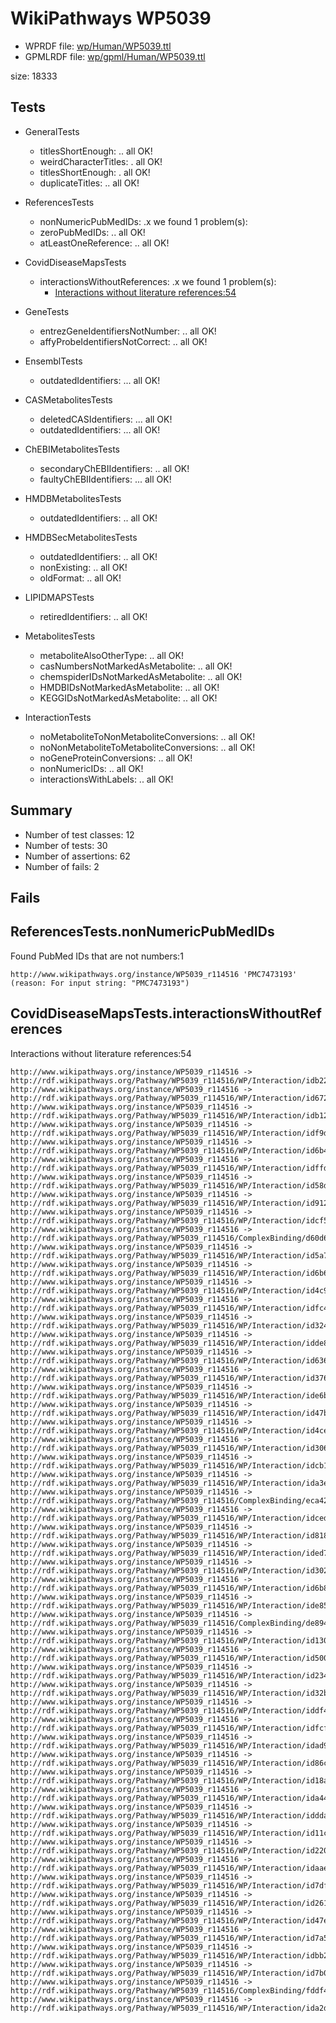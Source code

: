 # WikiPathways WP5039

* WPRDF file: [wp/Human/WP5039.ttl](../wp/Human/WP5039.ttl)
* GPMLRDF file: [wp/gpml/Human/WP5039.ttl](../wp/gpml/Human/WP5039.ttl)

size: 18333
## Tests

* GeneralTests
    * titlesShortEnough: .. all OK!
    * weirdCharacterTitles: . all OK!
    * titlesShortEnough: . all OK!
    * duplicateTitles: .. all OK!

* ReferencesTests
    * nonNumericPubMedIDs: .x we found 1 problem(s):
    * zeroPubMedIDs: .. all OK!
    * atLeastOneReference: .. all OK!

* CovidDiseaseMapsTests
    * interactionsWithoutReferences: .x we found 1 problem(s):
        * [Interactions without literature references:54](#2e295bbd)

* GeneTests
    * entrezGeneIdentifiersNotNumber: .. all OK!
    * affyProbeIdentifiersNotCorrect: .. all OK!

* EnsemblTests
    * outdatedIdentifiers: ... all OK!

* CASMetabolitesTests
    * deletedCASIdentifiers: ... all OK!
    * outdatedIdentifiers: ... all OK!

* ChEBIMetabolitesTests
    * secondaryChEBIIdentifiers: .. all OK!
    * faultyChEBIIdentifiers: ... all OK!

* HMDBMetabolitesTests
    * outdatedIdentifiers: .. all OK!

* HMDBSecMetabolitesTests
    * outdatedIdentifiers: .. all OK!
    * nonExisting: .. all OK!
    * oldFormat: .. all OK!

* LIPIDMAPSTests
    * retiredIdentifiers: .. all OK!

* MetabolitesTests
    * metaboliteAlsoOtherType: .. all OK!
    * casNumbersNotMarkedAsMetabolite: .. all OK!
    * chemspiderIDsNotMarkedAsMetabolite: .. all OK!
    * HMDBIDsNotMarkedAsMetabolite: .. all OK!
    * KEGGIDsNotMarkedAsMetabolite: .. all OK!

* InteractionTests
    * noMetaboliteToNonMetaboliteConversions: .. all OK!
    * noNonMetaboliteToMetaboliteConversions: .. all OK!
    * noGeneProteinConversions: .. all OK!
    * nonNumericIDs: .. all OK!
    * interactionsWithLabels: .. all OK!

## Summary

* Number of test classes: 12
* Number of tests: 30
* Number of assertions: 62
* Number of fails: 2

## Fails

<a name="eb09a4fa" />

## ReferencesTests.nonNumericPubMedIDs

Found PubMed IDs that are not numbers:1
```
http://www.wikipathways.org/instance/WP5039_r114516 'PMC7473193' (reason: For input string: "PMC7473193")

```
<a name="2e295bbd" />

## CovidDiseaseMapsTests.interactionsWithoutReferences

Interactions without literature references:54
```
http://www.wikipathways.org/instance/WP5039_r114516 -> http://rdf.wikipathways.org/Pathway/WP5039_r114516/WP/Interaction/idb227ef3c
http://www.wikipathways.org/instance/WP5039_r114516 -> http://rdf.wikipathways.org/Pathway/WP5039_r114516/WP/Interaction/id67210c90
http://www.wikipathways.org/instance/WP5039_r114516 -> http://rdf.wikipathways.org/Pathway/WP5039_r114516/WP/Interaction/idb12098f5
http://www.wikipathways.org/instance/WP5039_r114516 -> http://rdf.wikipathways.org/Pathway/WP5039_r114516/WP/Interaction/idf9d10842
http://www.wikipathways.org/instance/WP5039_r114516 -> http://rdf.wikipathways.org/Pathway/WP5039_r114516/WP/Interaction/id6b49d106
http://www.wikipathways.org/instance/WP5039_r114516 -> http://rdf.wikipathways.org/Pathway/WP5039_r114516/WP/Interaction/idffd08056
http://www.wikipathways.org/instance/WP5039_r114516 -> http://rdf.wikipathways.org/Pathway/WP5039_r114516/WP/Interaction/id58d0ae45
http://www.wikipathways.org/instance/WP5039_r114516 -> http://rdf.wikipathways.org/Pathway/WP5039_r114516/WP/Interaction/id91222135
http://www.wikipathways.org/instance/WP5039_r114516 -> http://rdf.wikipathways.org/Pathway/WP5039_r114516/WP/Interaction/idcf5c0b09
http://www.wikipathways.org/instance/WP5039_r114516 -> http://rdf.wikipathways.org/Pathway/WP5039_r114516/ComplexBinding/d60d6
http://www.wikipathways.org/instance/WP5039_r114516 -> http://rdf.wikipathways.org/Pathway/WP5039_r114516/WP/Interaction/id5a75de9f
http://www.wikipathways.org/instance/WP5039_r114516 -> http://rdf.wikipathways.org/Pathway/WP5039_r114516/WP/Interaction/id6b6c3947
http://www.wikipathways.org/instance/WP5039_r114516 -> http://rdf.wikipathways.org/Pathway/WP5039_r114516/WP/Interaction/id4c9b077b
http://www.wikipathways.org/instance/WP5039_r114516 -> http://rdf.wikipathways.org/Pathway/WP5039_r114516/WP/Interaction/idfc465f6e
http://www.wikipathways.org/instance/WP5039_r114516 -> http://rdf.wikipathways.org/Pathway/WP5039_r114516/WP/Interaction/id324a9208
http://www.wikipathways.org/instance/WP5039_r114516 -> http://rdf.wikipathways.org/Pathway/WP5039_r114516/WP/Interaction/idde87dade
http://www.wikipathways.org/instance/WP5039_r114516 -> http://rdf.wikipathways.org/Pathway/WP5039_r114516/WP/Interaction/id63693411
http://www.wikipathways.org/instance/WP5039_r114516 -> http://rdf.wikipathways.org/Pathway/WP5039_r114516/WP/Interaction/id3766de2e
http://www.wikipathways.org/instance/WP5039_r114516 -> http://rdf.wikipathways.org/Pathway/WP5039_r114516/WP/Interaction/ide6b0b349
http://www.wikipathways.org/instance/WP5039_r114516 -> http://rdf.wikipathways.org/Pathway/WP5039_r114516/WP/Interaction/id47baa0b
http://www.wikipathways.org/instance/WP5039_r114516 -> http://rdf.wikipathways.org/Pathway/WP5039_r114516/WP/Interaction/id4ce750c6
http://www.wikipathways.org/instance/WP5039_r114516 -> http://rdf.wikipathways.org/Pathway/WP5039_r114516/WP/Interaction/id306cb900
http://www.wikipathways.org/instance/WP5039_r114516 -> http://rdf.wikipathways.org/Pathway/WP5039_r114516/WP/Interaction/idcb1c35db
http://www.wikipathways.org/instance/WP5039_r114516 -> http://rdf.wikipathways.org/Pathway/WP5039_r114516/WP/Interaction/ida3ef3349
http://www.wikipathways.org/instance/WP5039_r114516 -> http://rdf.wikipathways.org/Pathway/WP5039_r114516/ComplexBinding/eca42
http://www.wikipathways.org/instance/WP5039_r114516 -> http://rdf.wikipathways.org/Pathway/WP5039_r114516/WP/Interaction/idced80a1c
http://www.wikipathways.org/instance/WP5039_r114516 -> http://rdf.wikipathways.org/Pathway/WP5039_r114516/WP/Interaction/id8188a06
http://www.wikipathways.org/instance/WP5039_r114516 -> http://rdf.wikipathways.org/Pathway/WP5039_r114516/WP/Interaction/ided7fa6f3
http://www.wikipathways.org/instance/WP5039_r114516 -> http://rdf.wikipathways.org/Pathway/WP5039_r114516/WP/Interaction/id30279bfe
http://www.wikipathways.org/instance/WP5039_r114516 -> http://rdf.wikipathways.org/Pathway/WP5039_r114516/WP/Interaction/id6b8ce90a
http://www.wikipathways.org/instance/WP5039_r114516 -> http://rdf.wikipathways.org/Pathway/WP5039_r114516/WP/Interaction/ide85d9f6
http://www.wikipathways.org/instance/WP5039_r114516 -> http://rdf.wikipathways.org/Pathway/WP5039_r114516/ComplexBinding/de894
http://www.wikipathways.org/instance/WP5039_r114516 -> http://rdf.wikipathways.org/Pathway/WP5039_r114516/WP/Interaction/id130b5f90
http://www.wikipathways.org/instance/WP5039_r114516 -> http://rdf.wikipathways.org/Pathway/WP5039_r114516/WP/Interaction/id5008c8ca
http://www.wikipathways.org/instance/WP5039_r114516 -> http://rdf.wikipathways.org/Pathway/WP5039_r114516/WP/Interaction/id23404dde
http://www.wikipathways.org/instance/WP5039_r114516 -> http://rdf.wikipathways.org/Pathway/WP5039_r114516/WP/Interaction/id32b83a02
http://www.wikipathways.org/instance/WP5039_r114516 -> http://rdf.wikipathways.org/Pathway/WP5039_r114516/WP/Interaction/iddf4ad992
http://www.wikipathways.org/instance/WP5039_r114516 -> http://rdf.wikipathways.org/Pathway/WP5039_r114516/WP/Interaction/idfcf6b8c3
http://www.wikipathways.org/instance/WP5039_r114516 -> http://rdf.wikipathways.org/Pathway/WP5039_r114516/WP/Interaction/idad9bfa24
http://www.wikipathways.org/instance/WP5039_r114516 -> http://rdf.wikipathways.org/Pathway/WP5039_r114516/WP/Interaction/id86c6d926
http://www.wikipathways.org/instance/WP5039_r114516 -> http://rdf.wikipathways.org/Pathway/WP5039_r114516/WP/Interaction/id18aff570
http://www.wikipathways.org/instance/WP5039_r114516 -> http://rdf.wikipathways.org/Pathway/WP5039_r114516/WP/Interaction/ida44a93be
http://www.wikipathways.org/instance/WP5039_r114516 -> http://rdf.wikipathways.org/Pathway/WP5039_r114516/WP/Interaction/iddda246fd
http://www.wikipathways.org/instance/WP5039_r114516 -> http://rdf.wikipathways.org/Pathway/WP5039_r114516/WP/Interaction/id11ce8137
http://www.wikipathways.org/instance/WP5039_r114516 -> http://rdf.wikipathways.org/Pathway/WP5039_r114516/WP/Interaction/id2201c899
http://www.wikipathways.org/instance/WP5039_r114516 -> http://rdf.wikipathways.org/Pathway/WP5039_r114516/WP/Interaction/idaae900be
http://www.wikipathways.org/instance/WP5039_r114516 -> http://rdf.wikipathways.org/Pathway/WP5039_r114516/WP/Interaction/id7df8a18d
http://www.wikipathways.org/instance/WP5039_r114516 -> http://rdf.wikipathways.org/Pathway/WP5039_r114516/WP/Interaction/id261b37c
http://www.wikipathways.org/instance/WP5039_r114516 -> http://rdf.wikipathways.org/Pathway/WP5039_r114516/WP/Interaction/id47eb5b2b
http://www.wikipathways.org/instance/WP5039_r114516 -> http://rdf.wikipathways.org/Pathway/WP5039_r114516/WP/Interaction/id7a535672
http://www.wikipathways.org/instance/WP5039_r114516 -> http://rdf.wikipathways.org/Pathway/WP5039_r114516/WP/Interaction/idbb273cc9
http://www.wikipathways.org/instance/WP5039_r114516 -> http://rdf.wikipathways.org/Pathway/WP5039_r114516/WP/Interaction/id7b0c4340
http://www.wikipathways.org/instance/WP5039_r114516 -> http://rdf.wikipathways.org/Pathway/WP5039_r114516/ComplexBinding/fddf4
http://www.wikipathways.org/instance/WP5039_r114516 -> http://rdf.wikipathways.org/Pathway/WP5039_r114516/WP/Interaction/ida2d2198c

```

